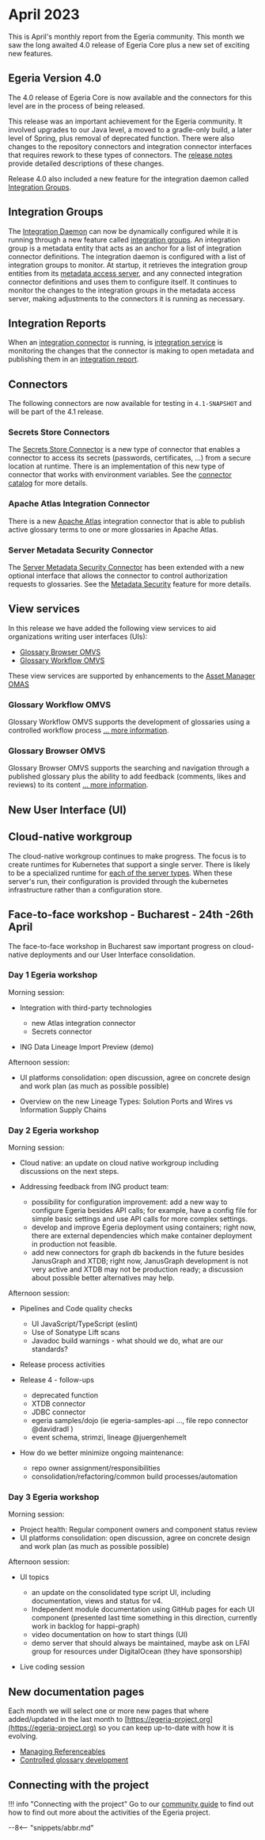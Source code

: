 <!-- SPDX-License-Identifier: CC-BY-4.0 -->
<!-- Copyright Contributors to the Egeria project. -->

# April 2023

This is April's monthly report from the Egeria community.  This month we saw the long awaited 4.0 release of Egeria Core plus a new set of exciting new features.

## Egeria Version 4.0

The 4.0 release of Egeria Core is now available and the connectors for this level are in the process of being released.

This release was an important achievement for the Egeria community. It involved upgrades to our Java level, a moved to a gradle-only build, a later level of Spring, plus removal of deprecated function.  There were also changes to the repository connectors and integration connector interfaces that requires rework to these types of connectors.  The [release notes](/release-notes/4-0) provide detailed descriptions of these changes.

Release 4.0 also included a new feature for the integration daemon called [Integration Groups](#integration-groups).

## Integration Groups

The [Integration Daemon](/concepts/integration-daemon) can now be dynamically configured while it is running through a new feature called [integration groups](/concepts/integration-group).  An integration group is a metadata entity that acts as an anchor for a list of integration connector definitions.  The integration daemon is configured with a list of integration groups to monitor.  At startup, it retrieves the integration group entities from its [metadata access server](/concepts/metadata-access-server), and any connected integration connector definitions and uses them to configure itself.  It continues to monitor the changes to the integration groups in the metadata access server, making adjustments to the connectors it is running as necessary.

## Integration Reports

When an [integration connector](/concepts/integration-connector) is running, is [integration service](/services/omis) is monitoring the changes that the connector is making to open metadata and publishing them in an [integration report](/concept/integration-report).

## Connectors

The following connectors are now available for testing in `4.1-SNAPSHOT` and will be part of the 4.1 release.

### Secrets Store Connectors

The [Secrets Store Connector](/concepts/secrets-store-connector) is a new type of connector that enables a connector to access its secrets (passwords, certificates, ...) from a secure location at runtime.  There is an implementation of this new type of connector that works with environment variables.  See the [connector catalog](/connectors/secrets/environment-variable-secrets-store-connector) for more details.

### Apache Atlas Integration Connector

There is a new [Apache Atlas](/connectors/integration/apache-atlas-catalog-integration-connector) integration connector that is able to publish active glossary terms to one or more glossaries in Apache Atlas.

### Server Metadata Security Connector

The [Server Metadata Security Connector](/concepts/server-metadata-security-connector) has been extended with a new optional interface that allows the connector to control authorization requests to glossaries.  See the [Metadata Security](/features/metadata-security/overview) feature for more details.

## View services

In this release we have added the following view services to aid organizations writing user interfaces (UIs):

* [Glossary Browser OMVS](#glossary-browser-omvs)
* [Glossary Workflow OMVS](#glossary-workflow-omvs)

These view services are supported by enhancements to the [Asset Manager OMAS](/services/omas/asset-manager/overivew)

### Glossary Workflow OMVS

Glossary Workflow OMVS supports the development of glossaries using a controlled workflow process
[... more information](/services/omvs/glossary-workflow/overview).

### Glossary Browser OMVS

Glossary Browser OMVS supports the searching and navigation through a published glossary plus the ability to add feedback (comments, likes and reviews) to its content [... more information](/services/omvs/glossary-browser/overview).

## New User Interface (UI)

## Cloud-native workgroup

The cloud-native workgroup continues to make progress.  The focus is to create runtimes for Kubernetes that support a single server.  There is likely to be a specialized runtime for [each of the server types](/concepts/omag-server#types-of-omag-server).  When these server's run, their configuration is provided through the kubernetes infrastructure rather than a configuration store.

## Face-to-face workshop - Bucharest - 24th -26th April

The face-to-face workshop in Bucharest saw important progress on cloud-native deployments and our User Interface consolidation.

### Day 1 Egeria workshop

Morning session:

* Integration with third-party technologies

    * new Atlas integration connector
    * Secrets connector

* ING Data Lineage Import Preview (demo)

Afternoon session:

* UI platforms consolidation: open discussion, agree on concrete design and work plan (as much as possible possible)

* Overview on the new Lineage Types: Solution Ports and Wires vs Information Supply Chains

### Day 2 Egeria workshop

Morning session:

 * Cloud native: an update on cloud native workgroup including discussions on the next steps.
 * Addressing feedback from ING product team:

   * possibility for configuration improvement: add a new way to configure Egeria besides API calls; for example, have a config file for simple basic settings and use API calls for more complex settings.
   * develop and improve Egeria deployment using containers; right now, there are external dependencies which make container deployment in production not feasible.
   * add new connectors for graph db backends in the future besides JanusGraph and XTDB; right now, JanusGraph development is not very active and XTDB may not be production ready; a discussion about possible better alternatives may help.

Afternoon session:

* Pipelines and Code quality checks

   * UI JavaScript/TypeScript (eslint)
   * Use of Sonatype Lift scans
   * Javadoc build warnings - what should we do, what are our standards?
  
* Release process activities

* Release 4 - follow-ups

   * deprecated function
   * XTDB connector
   * JDBC connector
   * egeria samples/dojo (ie egeria-samples-api ..., file repo connector @davidradl )
   * event schema, strimzi, lineage @juergenhemelt
  
* How do we better minimize ongoing maintenance:

  * repo owner assignment/responsibilities
  * consolidation/refactoring/common build processes/automation

### Day 3 Egeria workshop

Morning session:

* Project health: Regular component owners and component status review
* UI platforms consolidation: open discussion, agree on concrete design and work plan (as much as possible possible)

Afternoon session:

* UI topics

  * an update on the consolidated type script UI, including documentation, views and status for v4.
  * Independent module documentation using GitHub pages for each UI component (presented last time something in this direction, currently work in backlog for happi-graph)
  * video documentation on how to start things (UI)
  * demo server that should always be maintained, maybe ask on LFAI group for resources under DigitalOcean (they have sponsorship)

* Live coding session


## New documentation pages

Each month we will select one or more new pages that where added/updated in the last month to [https://egeria-project.org](https://egeria-project.org) so you can keep up-to-date with how it is evolving.

* [Managing Referenceables](/types/0/0011-Managing-Referenceables/)
* [Controlled glossary development](/types/3/0385-Controlled-Glossary-Development/)


## Connecting with the project

!!! info "Connecting with the project"
    Go to our [community guide](/guides/community) to find out how to find out more about the activities of the Egeria project. 

--8<-- "snippets/abbr.md"
